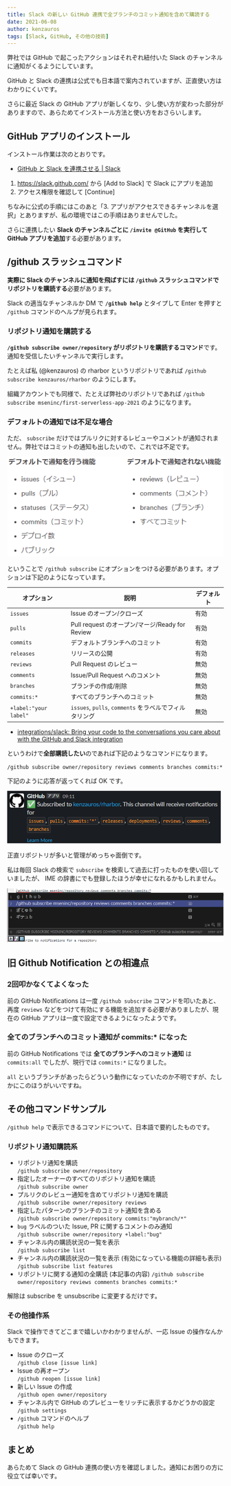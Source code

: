 ```yaml
---
title: Slack の新しい GitHub 連携で全ブランチのコミット通知を含めて購読する
date: 2021-06-08
author: kenzauros
tags: [Slack, GitHub, その他の技術]
---
```


弊社では GitHub で起こったアクションはそれぞれ紐付いた Slack のチャンネルに通知がくるようにしています。

GitHub と Slack の連携は公式でも日本語で案内されていますが、正直使い方はわかりにくいです。

さらに最近 Slack の GitHub アプリが新しくなり、少し使い方が変わった部分がありますので、あらためてインストール方法と使い方をおさらいします。

## GitHub アプリのインストール

インストール作業は次のとおりです。

- [GitHub と Slack を連携させる | Slack](https://slack.com/intl/ja-jp/help/articles/232289568-GitHub-%E3%81%A8-Slack-%E3%82%92%E9%80%A3%E6%90%BA%E3%81%95%E3%81%9B%E3%82%8B)

1. https://slack.github.com/ から [Add to Slack] で Slack にアプリを追加
2. アクセス権限を確認して [Continue]

ちなみに公式の手順にはこのあと「3. アプリがアクセスできるチャンネルを選択」とありますが、私の環境ではこの手順はありませんでした。

さらに連携したい **Slack のチャンネルごとに `/invite @GitHub` を実行して GitHub アプリを追加**する必要があります。

## /github スラッシュコマンド

**実際に Slack のチャンネルに通知を飛ばすには `/github` スラッシュコマンドでリポジトリを購読する**必要があります。

Slack の適当なチャンネルか DM で **`/github help`** とタイプして Enter を押すと `/github` コマンドのヘルプが見られます。

### リポジトリ通知を購読する

**`/github subscribe owner/repository` がリポジトリを購読するコマンド**です。通知を受信したいチャンネルで実行します。

たとえば私 (@kenzauros) の rharbor というリポジトリであれば `/github subscribe kenzauros/rharbor` のようにします。

組織アカウントでも同様で、たとえば弊社のリポジトリであれば `/github subscribe mseninc/first-serverless-app-2021` のようになります。

### デフォルトの通知では不足な場合

ただ、 `subscribe` だけではプルリクに対するレビューやコメントが通知されません。弊社ではコミットの通知も出したいので、これでは不足です。

![/github subscribe でデフォルトで通知される機能と通知されない機能](images/subscribe-github-commits-for-all-branches-in-slack-1.png)

ということで `/github subscribe` にオプションをつける必要があります。オプションは下記のようになっています。

オプション | 説明 | デフォルト
-- | -- | --
`issues` | Issue のオープン/クローズ | 有効
`pulls` | Pull request のオープン/マージ/Ready for Review | 有効
`commits` | デフォルトブランチへのコミット | 有効
`releases` | リリースの公開 | 有効
`reviews` | Pull Request のレビュー | 無効
`comments` | Issue/Pull Request へのコメント | 無効
`branches` | ブランチの作成/削除 | 無効
`commits:*` | すべてのブランチへのコミット | 無効
`+label:"your label"` | `issues`, `pulls`, `comments` をラベルでフィルタリング | 無効

- [integrations/slack: Bring your code to the conversations you care about with the GitHub and Slack integration](https://github.com/integrations/slack#configuration)

というわけで**全部購読したい**のであれば下記のようなコマンドになります。

```
/github subscribe owner/repository reviews comments branches commits:*
```

下記のように応答が返ってくれば OK です。

![/github subscribe の応答](images/subscribe-github-commits-for-all-branches-in-slack-2.png)

正直リポジトリが多いと管理がめっちゃ面倒です。

私は毎回 Slack の検索で `subscribe` を検索して過去に打ったものを使い回していましたが、 IME の辞書にでも登録したほうが幸せになれるかもしれません。

![ATOK に /github subscribe コマンドを登録してみた](images/subscribe-github-commits-for-all-branches-in-slack-3.png)

## 旧 Github Notification との相違点

### 2回叩かなくてよくなった

前の GitHub Notifications は一度 `/github subscribe` コマンドを叩いたあと、再度 `reviews` などをつけて有効にする機能を追加する必要がありましたが、現在の GitHub アプリは一度で設定できるようになったようです。

### 全てのブランチへのコミット通知が commits:* になった

前の GitHub Notifications では **全てのブランチへのコミット通知** は `commits:all` でしたが、現行では `commits:*` になりました。

`all` というブランチがあったらどういう動作になっていたのか不明ですが、たしかにこのほうがいいですね。

<!--nextpage-->
## その他コマンドサンプル

`/github help` で表示できるコマンドについて、日本語で要約したものです。

### リポジトリ通知購読系

- リポジトリ通知を購読  
`/github subscribe owner/repository`
- 指定したオーナーのすべてのリポジトリ通知を購読  
`/github subscribe owner`
- プルリクのレビュー通知を含めてリポジトリ通知を購読  
`/github subscribe owner/repository reviews`
- 指定したパターンのブランチのコミット通知を含める  
`/github subscribe owner/repository commits:"mybranch/*"`
- `bug` ラベルのついた Issue, PR に関するコメントのみ通知  
`/github subscribe owner/repository +label:"bug"`
- チャンネル内の購読状況の一覧を表示  
`/github subscribe list`
- チャンネル内の購読状況の一覧を表示 (有効になっている機能の詳細も表示)  
`/github subscribe list features`
- リポジトリに関する通知の全購読 (本記事の内容)
`/github subscribe owner/repository reviews comments branches commits:*`

解除は subscribe を unsubscribe に変更するだけです。

### その他操作系

Slack で操作できてどこまで嬉しいかわかりませんが、一応 Issue の操作なんかもできます。

- Issue のクローズ  
`/github close [issue link]`
- Issue の再オープン  
`/github reopen [issue link]`
- 新しい Issue の作成  
`/github open owner/repository`
- チャンネル内で GitHub のプレビューをリッチに表示するかどうかの設定  
`/github settings`
- `/github` コマンドのヘルプ  
`/github help`


## まとめ

あらためて Slack の GitHub 連携の使い方を確認しました。通知にお困りの方に役立てば幸いです。